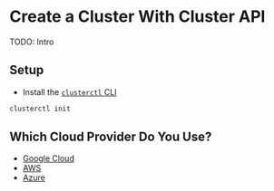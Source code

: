 # Create a Cluster With Cluster API

TODO: Intro

## Setup

* Install the [`clusterctl` CLI](https://cluster-api.sigs.k8s.io/user/quick-start.html#install-clusterctl)

```bash
clusterctl init
```

## Which Cloud Provider Do You Use?

* [Google Cloud](cluster-api-google.md)
* [AWS](cluster-api-aws.md)
* [Azure](cluster-api-azure.md)